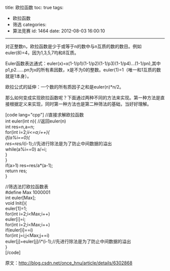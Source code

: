 title: 欧拉函数
toc: true
tags:
  - 欧拉函数
  - 筛选
categories:
  - 算法竞赛
id: 1464
date: 2012-08-03 16:00:10
---

对正整数n，欧拉函数是少于或等于n的数中与n互质的数的数目。例如euler(8)=4，因为1,3,5,7均和8互质。

Euler函数表达通式：euler(x)=x(1-1/p1)(1-1/p2)(1-1/p3)(1-1/p4)…(1-1/pn),其中p1,p2……pn为x的所有素因数，x是不为0的整数。euler(1)=1（唯一和1互质的数就是1本身）。 

欧拉公式的延伸：一个数的所有质因子之和是euler(n)*n/2。

那么如何变成实现欧拉函数呢？下面通过两种不同的方法来实现。第一种方法是直接根据定义来实现，同时第一种方法也是第二种筛法的基础，当好好理解。

[code lang="cpp"]
//直接求解欧拉函数  
int euler(int n){ //返回euler(n)   
     int res=n,a=n;  
     for(int i=2;i*i&lt;=a;i++){  
         if(a%i==0){  
             res=res/i*(i-1);//先进行除法是为了防止中间数据的溢出   
             while(a%i==0) a/=i;  
         }  
     }  
     if(a&gt;1) res=res/a*(a-1);  
     return res;  
}  

//筛选法打欧拉函数表   
#define Max 1000001  
int euler[Max];  
void Init(){   
     euler[1]=1;  
     for(int i=2;i&lt;Max;i++)  
       euler[i]=i;  
     for(int i=2;i&lt;Max;i++)  
        if(euler[i]==i)  
           for(int j=i;j&lt;Max;j+=i)  
              euler[j]=euler[j]/i*(i-1);//先进行除法是为了防止中间数据的溢出   
}  
[/code]

原文：http://blog.csdn.net/once_hnu/article/details/6302868
